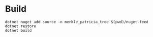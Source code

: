 

# Build
```
dotnet nuget add source -n merkle_patricia_tree $(pwd)/nuget-feed
dotnet restore
dotnet build
```
